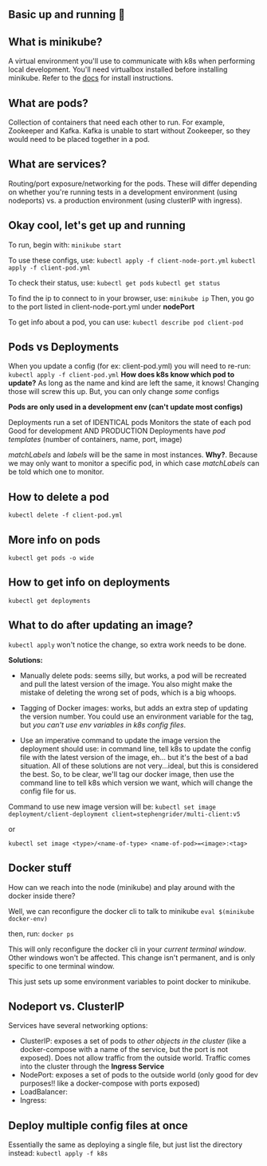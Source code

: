 ## Basic up and running :ship:

## What is minikube?
A virtual environment you'll use to communicate with k8s when performing local development. You'll need virtualbox installed before installing minikube. Refer to the [docs](https://kubernetes.io/docs/tasks/tools/install-minikube/) for install instructions.

## What are pods?
Collection of containers that need each other to run. For example, Zookeeper and Kafka. Kafka is unable to start without Zookeeper, so they would need to be placed together in a pod.

## What are services?
Routing/port exposure/networking for the pods. These will differ depending on whether you're running tests in a development environment (using nodeports) vs. a production environment (using clusterIP with ingress).

## Okay cool, let's get up and running
To run, begin with:
`minikube start`

To use these configs, use:
`kubectl apply -f client-node-port.yml`
`kubectl apply -f client-pod.yml`

To check their status, use:
`kubectl get pods`
`kubectl get status`

To find the ip to connect to in your browser, use:
`minikube ip`
Then, you go to the port listed in client-node-port.yml under **nodePort**

To get info about a pod, you can use:
`kubectl describe pod client-pod`

## Pods vs Deployments
When you update a config (for ex: client-pod.yml)
you will need to re-run: `kubectl apply -f client-pod.yml` 
**How does k8s know which pod to update?**
As long as the name and kind are left the same, it knows!
Changing those will screw this up. But, you can only change _some_ configs

**Pods are only used in a development env (can't update most configs)**

Deployments run a set of IDENTICAL pods
Monitors the state of each pod
Good for development AND PRODUCTION
Deployments have _pod templates_ (number of containers, name, port, image)

_matchLabels_ and _labels_ will be the same in most instances. **Why?**. Because we may only want to monitor a specific pod, in which case _matchLabels_ can be told which one to monitor.

## How to delete a pod
`kubectl delete -f client-pod.yml`

## More info on pods
`kubectl get pods -o wide`

## How to get info on deployments
`kubectl get deployments`

## What to do after updating an image?
`kubectl apply` won't notice the change, so extra work needs to be done.

**Solutions:**
* Manually delete pods: seems silly, but works, a pod will be recreated and pull the latest version of the image. You also might make the mistake of deleting the wrong set of pods, which is a big whoops.

* Tagging of Docker images: works, but adds an extra step of updating the version number. You could use an environment variable for the tag, but *you can't use env variables in k8s config files*.

* Use an imperative command to update the image version the deployment should use: in command line, tell k8s to update the config file with the latest version of the image, eh... but it's the best of a bad situation. All of these solutions are not very...ideal, but this is considered the best. So, to be clear, we'll tag our docker image, then use the command line to tell k8s which version we want, which will change the config file for us.

Command to use new image version will be:
`kubectl set image deployment/client-deployment client=stephengrider/multi-client:v5`

or

`kubectl set image <type>/<name-of-type> <name-of-pod>=<image>:<tag>`

## Docker stuff
How can we reach into the node (minikube) and play around with the docker inside there?

Well, we can reconfigure the docker cli to talk to minikube
`eval $(minikube docker-env)`

then, run: `docker ps`

This will only reconfigure the docker cli in your *current terminal window*. Other windows won't be affected. This change isn't permanent, and is only specific to one terminal window.

This just sets up some environment variables to point docker to minikube.


## Nodeport vs. ClusterIP
Services have several networking options:
* ClusterIP: exposes a set of pods to _other objects in the cluster_ (like a docker-compose with a name of the service, but the port is not exposed). Does not allow traffic from the outside world. Traffic comes into the cluster through the **Ingress Service**
* NodePort: exposes a set of pods to the outside world (only good for dev purposes!! like a docker-compose with ports exposed)
* LoadBalancer: 
* Ingress: 

## Deploy multiple config files at once
Essentially the same as deploying a single file, but just list the directory instead:
`kubectl apply -f k8s`
